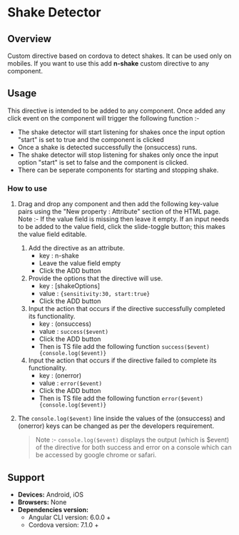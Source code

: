 # Shake Detector

## Overview

Custom directive based on cordova to detect shakes. It can be used only on mobiles. If you want to use this add **n-shake** custom directive to any component.

## Usage

This directive is intended to be added to any component. Once added any click event on the component will trigger the following function :-

* The shake detector will start listening for shakes once the input option "start" is set to true and the component is clicked
* Once a shake is detected successfully the \(onsuccess\) runs.
* The shake detector will stop listening for shakes only once the input option "start" is set to false and the component is clicked.
* There can be seperate components for starting and stopping shake.

### How to use

1. Drag and drop any component and then add the following key-value pairs using the "New property : Attribute" section of the HTML page. Note :- If the value field is missing then leave it empty. If an input needs to be added to the value field, click the slide-toggle button; this makes the value field editable.
   1. Add the directive as an attribute.
      * key : n-shake
      * Leave the value field empty
      * Click the ADD button
   2. Provide the options that the directive will use.
      * key : \[shakeOptions\] 
      * value : `{sensitivity:30, start:true}`
      * Click the ADD button
   3. Input the action that occurs if the directive successfully completed its functionality.
      * key : \(onsuccess\)  
      * value : `success($event)`
      * Click the ADD button
      * Then is TS file add the following function `success($event){console.log($event)}`
   4. Input the action that occurs if the directive failed to complete its functionality.
      * key : \(onerror\)  
      * value : `error($event)`
      * Click the ADD button
      * Then is TS file add the following function `error($event){console.log($event)}`
2. The `console.log($event)` line inside the values of the \(onsuccess\) and \(onerror\) keys can be changed as per the developers requirement. 

   > Note :- `console.log($event)` displays the output \(which is $event\) of the directive for both success and error on a console which can be accessed by google chrome or safari.

## Support

* **Devices:** Android, iOS
* **Browsers:**  None
* **Dependencies version:** 
  * Angular CLI version: 6.0.0 + 
  * Cordova version: 7.1.0 +

